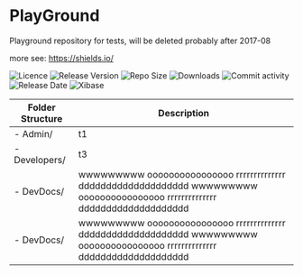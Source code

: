 # PlayGround
Playground repository for tests, will be deleted probably after 2017-08

more see: https://shields.io/

<img alt="Licence"         src="https://img.shields.io/badge/GPL-3.0-blue.svg">
<img alt="Release Version" src="https://img.shields.io/github/release/mniederw/MnCommonPsToolLib.svg">
<img alt="Repo Size"       src="https://img.shields.io/github/repo-size/mniederw/MnCommonPsToolLib.svg">
<img alt="Downloads"       src="https://img.shields.io/github/downloads/mniederw/MnCommonPsToolLib/total.svg">
<img alt="Commit activity" src="https://img.shields.io/github/commit-activity/y/mniederw/MnCommonPsToolLib.svg">
<img alt="Release Date"    src="https://img.shields.io/github/release-date/mniederw/MnCommonPsToolLib.svg">


<img alt="Xibase"          src="https://img.shields.io/website/https/xibase.zapto.org/mn.svg?label=xibase.zapto.org">



Folder Structure       | Description
-----------------------|-------------------------------------------------------------------------------------------------------
  - Admin/             | t1
    - Developers/      | t3
    - DevDocs/         | wwwwwwwww oooooooooooooooo rrrrrrrrrrrrrr dddddddddddddddddddd wwwwwwwww oooooooooooooooo rrrrrrrrrrrrrr dddddddddddddddddddd 
    - DevDocs/         | wwwwwwwww oooooooooooooooo rrrrrrrrrrrrrr dddddddddddddddddddd wwwwwwwww oooooooooooooooo rrrrrrrrrrrrrr dddddddddddddddddddd 
